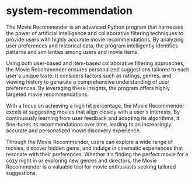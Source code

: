 # system-recommendation
The Movie Recommender is an advanced Python program that harnesses the power of artificial intelligence and collaborative filtering techniques to provide users with highly accurate movie recommendations. By analyzing user preferences and historical data, the program intelligently identifies patterns and similarities among users and movie items.

Using both user-based and item-based collaborative filtering approaches, the Movie Recommender ensures personalized suggestions tailored to each user's unique taste. It considers factors such as ratings, genres, and viewing history to generate a comprehensive understanding of user preferences. By leveraging these insights, the program offers highly targeted movie recommendations.

With a focus on achieving a high hit percentage, the Movie Recommender excels at suggesting movies that align closely with a user's interests. By continuously learning from user feedback and adapting its algorithms, it fine-tunes its recommendations over time, leading to an increasingly accurate and personalized movie discovery experience.

Through the Movie Recommender, users can explore a wide range of movies, discover hidden gems, and indulge in cinematic experiences that resonate with their preferences. Whether it's finding the perfect movie for a cozy night in or exploring new genres and directors, the Movie Recommender is a valuable tool for movie enthusiasts seeking tailored suggestions.
